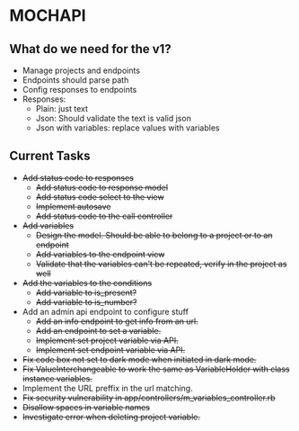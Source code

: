 # MOCHAPI

## What do we need for the v1?

- Manage projects and endpoints
- Endpoints should parse path
- Config responses to endpoints
- Responses:
  - Plain: just text
  - Json: Should validate the text is valid json
  - Json with variables: replace values with variables


## Current Tasks
  
- ~~Add status code to responses~~
  - ~~Add status code to response model~~
  - ~~Add status code select to the view~~
  - ~~Implement autosave~~
  - ~~Add status code to the call controller~~
- ~~Add variables~~
  - ~~Design the model. Should be able to belong to a project or to an endpoint~~
  - ~~Add variables to the endpoint view~~
  - ~~Validate that the variables can't be repeated, verify in the project as well~~
- ~~Add the variables to the conditions~~
  - ~~Add variable to is_present?~~
  - ~~Add variable to is_number?~~
- Add an admin api endpoint to configure stuff
  - ~~Add an info endpoint to get info from an url.~~
  - ~~Add an endpoint to set a variable.~~
  - ~~Implement set project variable via API.~~
  - ~~Implement set endpoint variable via API.~~
- ~~Fix code box not set to dark mode when initiated in dark mode.~~
- ~~Fix ValueInterchangeable to work the same as VariableHolder with class instance variables.~~
- Implement the URL preffix in the url matching.
- ~~Fix security vulnerability in app/controllers/m_variables_controller.rb~~
- ~~Disallow spaces in variable names~~
- ~~Investigate error when deleting project variable.~~